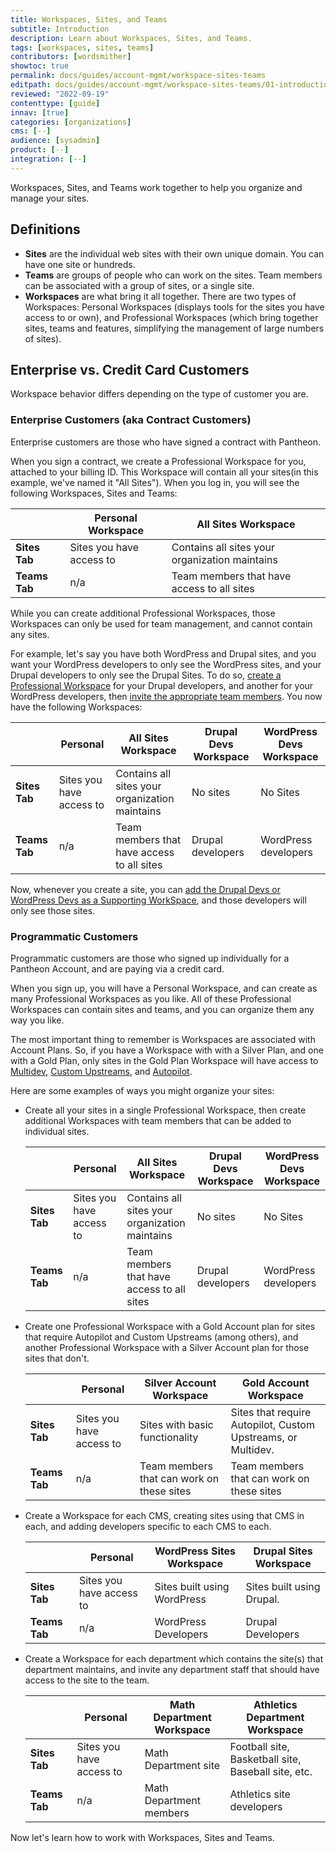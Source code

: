 ```yaml
---
title: Workspaces, Sites, and Teams
subtitle: Introduction
description: Learn about Workspaces, Sites, and Teams.
tags: [workspaces, sites, teams]
contributors: [wordsmither]
showtoc: true
permalink: docs/guides/account-mgmt/workspace-sites-teams
editpath: docs/guides/account-mgmt/workspace-sites-teams/01-introduction.md
reviewed: "2022-09-19"
contenttype: [guide]
innav: [true]
categories: [organizations]
cms: [--]
audience: [sysadmin]
product: [--]
integration: [--]
---
```


Workspaces, Sites, and Teams work together to help you organize and manage your sites. 

## Definitions

- **Sites** are the individual web sites with their own unique domain. You can have one site or hundreds.
- **Teams** are groups of people who can work on the sites.  Team members can be associated with a group of sites, or a single site.
- **Workspaces** are what bring it all together.  There are two types of Workspaces: Personal Workspaces (displays tools for the sites you have access to or own), and Professional Workspaces (which bring together sites, teams and features, simplifying the management of large numbers of sites).

## Enterprise vs. Credit Card Customers

Workspace behavior differs depending on the type of customer you are.

### Enterprise Customers (aka Contract Customers)

Enterprise customers are those who have signed a contract with Pantheon.

When you sign a contract, we create a Professional Workspace for you, attached to your billing ID.  This Workspace will contain all your sites(in this example, we've named it "All Sites"). When you log in, you will see the following Workspaces, Sites and Teams:

|   | Personal Workspace  | All Sites Workspace  |
|---|---|---|
| **Sites Tab** | Sites you have access to |  Contains all sites your organization maintains |
| **Teams Tab** | n/a  | Team members that have access to all sites |

While you can create additional Professional Workspaces, those Workspaces can only be used for team management, and cannot contain any sites. 

For example, let's say you have both WordPress and Drupal sites, and you want your WordPress developers to only see the WordPress sites, and your Drupal developers to only see the Drupal Sites.  To do so, [create a Professional Workspace](/guides/account-mgmt/workspace-sites-teams/workspaces#create-a-professional-workspace) for your Drupal developers, and another for your WordPress developers, then [invite the appropriate team members](/guides/account-mgmt/workspace-sites-teams/teams#add-a-user).  You now have the following Workspaces:

|   | Personal | All Sites Workspace | Drupal Devs Workspace | WordPress Devs Workspace |
|---|---|---|---|---|
| **Sites Tab** | Sites you have access to | Contains all sites your organization maintains | No sites  | No Sites |
| **Teams Tab** | n/a | Team members that have access to all sites | Drupal developers  | WordPress developers  |

Now, whenever you create a site, you can [add the Drupal Devs or WordPress Devs as a Supporting WorkSpace](/guides/account-mgmt/workspace-sites-teams/teams#add-a-supporting-workspace-to-site), and those developers will only see those sites.

### Programmatic Customers

Programmatic customers are those who signed up individually for a Pantheon Account, and are paying via a credit card.

When you sign up, you will have a Personal Workspace, and can create as many Professional Workspaces as you like.  All of these Professional Workspaces can contain sites and teams, and you can organize them any way you like.  

The most important thing to remember is Workspaces are associated with Account Plans.  So, if you have a Workspace with with a Silver Plan, and one with a Gold Plan, only sites in the Gold Plan Workspace will have access to [Multidev](/guides/multidev), [Custom Upstreams](/guides/custom-upstream), and [Autopilot](/guides/autopilot).

Here are some examples of ways you might organize your sites:
- Create all your sites in a single Professional Workspace, then create additional Workspaces with team members that can be added to individual sites. 

    |   | Personal | All Sites Workspace | Drupal Devs Workspace | WordPress Devs Workspace |
    |---|---|---|---|---|
    | **Sites Tab** | Sites you have access to | Contains all sites your organization maintains | No sites  | No Sites |
    | **Teams Tab** | n/a | Team members that have access to all sites | Drupal developers  | WordPress developers  |

- Create one Professional Workspace with a Gold Account plan for sites that require Autopilot and Custom Upstreams (among others), and another Professional Workspace with a Silver Account plan for those sites that don't.

    |   | Personal | Silver Account Workspace | Gold Account Workspace |
    |---|---|---|---|
    | **Sites Tab** | Sites you have access to | Sites with basic functionality | Sites that require Autopilot, Custom Upstreams, or Multidev. |
    | **Teams Tab** | n/a | Team members that can work on these sites | Team members that can work on these sites  |

- Create a Workspace for each CMS, creating sites using that CMS in each, and adding developers specific to each CMS to each.

    |   | Personal | WordPress Sites Workspace | Drupal Sites Workspace |
    |---|---|---|---|
    | **Sites Tab** | Sites you have access to | Sites built using WordPress | Sites built using Drupal. |
    | **Teams Tab** | n/a | WordPress Developers | Drupal Developers  |

- Create a Workspace for each department which contains the site(s) that department maintains, and invite any department staff that should have access to the site to the team.
  
    |   | Personal | Math Department Workspace | Athletics Department Workspace |
    |---|---|---|---|
    | **Sites Tab** | Sites you have access to | Math Department site | Football site, Basketball site, Baseball site, etc. |
    | **Teams Tab** | n/a | Math Department members | Athletics site developers  |

Now let's learn how to work with Workspaces, Sites and Teams.
